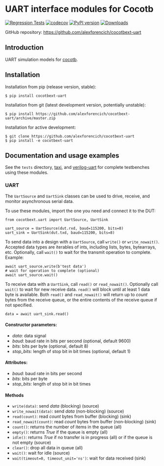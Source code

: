 # UART interface modules for Cocotb

[![Regression Tests](https://github.com/alexforencich/cocotbext-uart/actions/workflows/regression-tests.yml/badge.svg)](https://github.com/alexforencich/cocotbext-uart/actions/workflows/regression-tests.yml)
[![codecov](https://codecov.io/gh/alexforencich/cocotbext-uart/branch/master/graph/badge.svg)](https://codecov.io/gh/alexforencich/cocotbext-uart)
[![PyPI version](https://badge.fury.io/py/cocotbext-uart.svg)](https://pypi.org/project/cocotbext-uart)
[![Downloads](https://pepy.tech/badge/cocotbext-uart)](https://pepy.tech/project/cocotbext-uart)

GitHub repository: https://github.com/alexforencich/cocotbext-uart

## Introduction

UART simulation models for [cocotb](https://github.com/cocotb/cocotb).

## Installation

Installation from pip (release version, stable):

    $ pip install cocotbext-uart

Installation from git (latest development version, potentially unstable):

    $ pip install https://github.com/alexforencich/cocotbext-uart/archive/master.zip

Installation for active development:

    $ git clone https://github.com/alexforencich/cocotbext-uart
    $ pip install -e cocotbext-uart

## Documentation and usage examples

See the `tests` directory, [taxi](https://github.com/fpganinja/taxi), and [verilog-uart](https://github.com/alexforencich/verilog-uart) for complete testbenches using these modules.

### UART

The `UartSource` and `UartSink` classes can be used to drive, receive, and monitor asynchronous serial data.

To use these modules, import the one you need and connect it to the DUT:

    from cocotbext.uart import UartSource, UartSink

    uart_source = UartSource(dut.rxd, baud=115200, bits=8)
    uart_sink = UartSink(dut.txd, baud=115200, bits=8)

To send data into a design with a `UartSource`, call `write()` or `write_nowait()`.  Accepted data types are iterables of ints, including lists, bytes, bytearrays, etc.  Optionally, call `wait()` to wait for the transmit operation to complete.  Example:

    await uart_source.write(b'test data')
    # wait for operation to complete (optional)
    await uart_source.wait()

To receive data with a `UartSink`, call `read()` or `read_nowait()`.  Optionally call `wait()` to wait for new receive data.  `read()` will block until at least 1 data byte is available.  Both `read()` and `read_nowait()` will return up to _count_ bytes from the receive queue, or the entire contents of the receive queue if not specified.

    data = await uart_sink.read()

#### Constructor parameters:

* _data_: data signal
* _baud_: baud rate in bits per second (optional, default 9600)
* _bits_: bits per byte (optional, default 8)
* _stop_bits_: length of stop bit in bit times (optional, default 1)

#### Attributes:

* _baud_: baud rate in bits per second
* _bits_: bits per byte
* _stop_bits_: length of stop bit in bit times

#### Methods

* `write(data)`: send _data_ (blocking) (source)
* `write_nowait(data)`: send _data_ (non-blocking) (source)
* `read(count)`: read _count_ bytes from buffer (blocking) (sink)
* `read_nowait(count)`: read _count_ bytes from buffer (non-blocking) (sink)
* `count()`: returns the number of items in the queue (all)
* `empty()`: returns _True_ if the queue is empty (all)
* `idle()`: returns _True_ if no transfer is in progress (all) or if the queue is not empty (source)
* `clear()`: drop all data in queue (all)
* `wait()`: wait for idle (source)
* `wait(timeout=0, timeout_unit='ns')`: wait for data received (sink)

